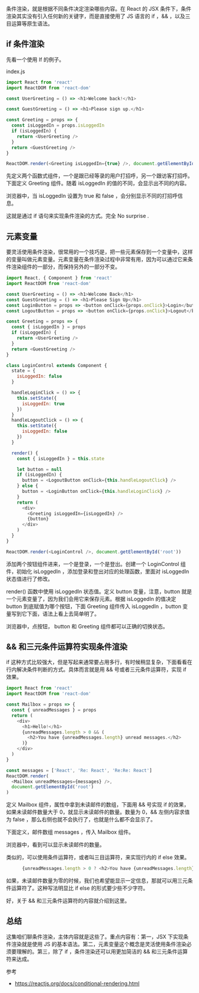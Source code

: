 条件渲染，就是根据不同条件决定渲染哪些内容。在 React 的 JSX 条件下，条件渲染其实没有引入任何新的关键字，而是直接使用了 JS 语言的 if ，&& ，以及三目运算等原生语法。

## if 条件渲染

先看一个使用 If 的例子。

index.js

```js
import React from 'react'
import ReactDOM from 'react-dom'

const UserGreeting = () => <h1>Welcome back!</h1>

const GuestGreeting = () => <h1>Please sign up.</h1>

const Greeting = props => {
  const isLoggedIn = props.isLoggedIn
  if (isLoggedIn) {
    return <UserGreeting />
  }
  return <GuestGreeting />
}

ReactDOM.render(<Greeting isLoggedIn={true} />, document.getElementById('root'))
```

先定义两个函数式组件，一个是跟已经等录的用户打招呼，另一个跟访客打招呼。下面定义 Greeting 组件。随着 isLoggedIn 的值的不同，会显示出不同的内容。

浏览器中，当 isLoggedIn 设置为 true 和 false ，会分别显示不同的打招呼信息。

这就是通过 if 语句来实现条件渲染的方式。完全 No surprise .

## 元素变量

要灵活使用条件渲染，很常用的一个技巧是，把一些元素保存到一个变量中，这样的变量叫做元素变量。元素变量在条件渲染过程中非常有用，因为可以通过它来条件渲染组件的一部分，而保持另外的一部分不变。

```js
import React, { Component } from 'react'
import ReactDOM from 'react-dom'

const UserGreeting = () => <h1>Welcome Back</h1>
const GuestGreeting = () => <h1>Please Sign Up</h1>
const LoginButton = props => <button onClick={props.onClick}>Login</button>
const LogoutButton = props => <button onClick={props.onClick}>Logout</button>

const Greeting = props => {
  const { isLoggedIn } = props
  if (isLoggedIn) {
    return <UserGreeting />
  }
  return <GuestGreeting />
}

class LoginControl extends Component {
  state = {
    isLoggedIn: false
  }

  handleLoginClick = () => {
    this.setState({
      isLoggedIn: true
    })
  }
  handleLogoutClick = () => {
    this.setState({
      isLoggedIn: false
    })
  }

  render() {
    const { isLoggedIn } = this.state

    let button = null
    if (isLoggedIn) {
      button = <LogoutButton onClick={this.handleLogoutClick} />
    } else {
      button = <LoginButton onClick={this.handleLoginClick} />
    }
    return (
      <div>
        <Greeting isLoggedIn={isLoggedIn} />
        {button}
      </div>
    )
  }
}

ReactDOM.render(<LoginControl />, document.getElementById('root'))
```

添加两个按钮组件进来，一个是登录，一个是登出。创建一个 LoginControl 组件，初始化 isLoggedIn ，添加登录和登出对应的处理函数，里面对 isLoggedIn 状态值进行了修改。

render() 函数中使用 isLoggedIn 状态值。定义 button 变量，注意，button 就是一个元素变量了，因为我们会用它来保存元素。根据 isLoggedIn 的值决定 button 到底赋值为哪个按钮，下面 Greeting 组件传入 isLoggedIn ，button 变量写到它下面，语法上看上去简单明了。

浏览器中，点按钮， button 和 Greeting 组件都可以正确的切换状态。

##  && 和三元条件运算符实现条件渲染

if 这种方式比较强大，但是写起来通常要占用多行，有时候稍显复杂，下面看看在行内解决条件判断的方式。具体而言就是用 && 号或者三元条件运算符，实现 if 效果。

```js
import React from 'react'
import ReactDOM from 'react-dom'

const Mailbox = props => {
  const { unreadMessages } = props
  return (
    <div>
      <h1>Hello!</h1>
      {unreadMessages.length > 0 && (
        <h2>You have {unreadMessages.length} unread messages.</h2>
      )}
    </div>
  )
}

const messages = ['React', 'Re: React', 'Re:Re: React']
ReactDOM.render(
  <Mailbox unreadMessages={messages} />,
  document.getElementById('root')
)
```

定义 Mailbox 组件，属性中拿到未读邮件的数组，下面用 && 号实现 if 的效果，如果未读邮件数量大于 0，就显示未读邮件的数量。数量为 0，&& 左侧内容求值为 false ，那么右侧也就不会执行了，也就是什么都不会显示了。

下面定义，邮件数组 messages ，传入 Mailbox 组件。

浏览器中，看到可以显示未读邮件的数量。

类似的，可以使用条件运算符，或者叫三目运算符，来实现行内的 if else 效果。

```js
      {unreadMessages.length > 0 ? <h2>You have {unreadMessages.length} unread messages.</h2> : <h2>0 message</h2> }
```

如果，未读邮件数量为零的时候，我们也希望能显示一定信息，那就可以用三元条件运算符了。这种写法明显比 if else 的形式要少些不少字符。

好，关于 && 和三元条件运算符的内容就介绍到这里。

## 总结

这集咱们聊条件渲染，主体内容就是这些了。重点内容有：第一，JSX 下实现条件渲染就是使用 JS 的基本语法。第二，元素变量这个概念是灵活使用条件渲染必须要理解的。第三，除了 if ，条件渲染还可以用更加简洁的 && 和三元条件运算符来达成。

参考

- https://reactjs.org/docs/conditional-rendering.html

